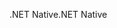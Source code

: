 <span data-ttu-id="e5fbd-101">.NET Native</span><span class="sxs-lookup"><span data-stu-id="e5fbd-101">.NET Native</span></span>